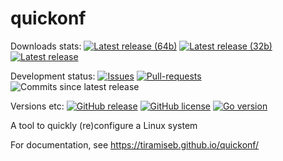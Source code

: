 # quickonf

Downloads stats:
[![Latest release (64b)](https://img.shields.io/github/downloads/tiramiseb/quickonf/latest/quickonf)](https://github.com/tiramiseb/quickonf/releases/latest/download/quickonf)
[![Latest release (32b)](https://img.shields.io/github/downloads/tiramiseb/quickonf/latest/quickonf-32)](https://github.com/tiramiseb/quickonf/releases/latest/download/quickonf-32)
[![Latest release](https://img.shields.io/github/downloads/tiramiseb/quickonf/latest/total)](https://github.com/tiramiseb/quickonf/releases/latest)

Development status:
[![Issues](https://img.shields.io/github/issues/tiramiseb/quickonf.svg)](https://GitHub.com/tiramiseb/quickonf/issues/)
[![Pull-requests](https://img.shields.io/github/issues-pr/tiramiseb/quickonf.svg)](https://GitHub.com/tiramiseb/quickonf/pull/)
![Commits since latest release](https://img.shields.io/github/commits-since/tiramiseb/quickonf/latest)

Versions etc:
[![GitHub release](https://img.shields.io/github/v/release/tiramiseb/quickonf)](https://GitHub.com/tiramiseb/quickonf/releases/)
[![GitHub license](https://img.shields.io/github/license/tiramiseb/quickonf.svg)](https://github.com/tiramiseb/quickonf/blob/master/LICENSE)
[![Go version](https://img.shields.io/github/go-mod/go-version/tiramiseb/quickonf.svg)](https://github.com/tiramiseb/quickonf)

A tool to quickly (re)configure a Linux system

For documentation, see <https://tiramiseb.github.io/quickonf/>
